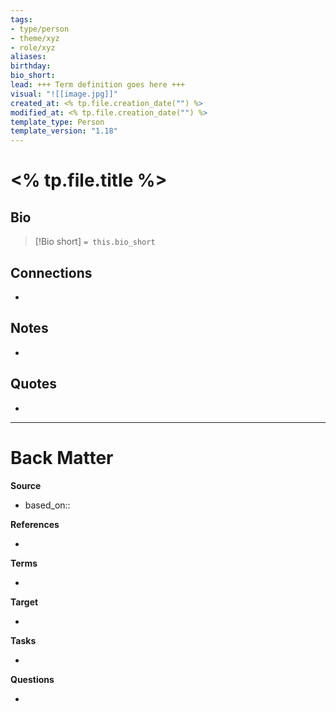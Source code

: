 ```yaml
---
tags: 
- type/person 
- theme/xyz
- role/xyz
aliases: 
birthday: 
bio_short: 
lead: +++ Term definition goes here +++
visual: "![[image.jpg]]"
created_at: <% tp.file.creation_date("") %>
modified_at: <% tp.file.creation_date("") %>
template_type: Person
template_version: "1.18"
---
```


# <% tp.file.title %>

## Bio
<!-- Short biography of the PERSON -->

> [!Bio short]
> `= this.bio_short`

## Connections
<!-- How I connect with this person -->
- 

## Notes
<!-- The main content of my thoughts really -->
- 

## Quotes
<!-- Notable quotes with reference to their page or location -->
- 

---
# Back Matter

**Source**
<!-- Always keep a link to the source- --> 
- based_on::

**References**
<!-- Links to pages not referenced in the content. -->
- 

**Terms**
<!-- Links to definition pages. -->
- 

**Target**
<!-- Link to project note or externaly published content. -->
- 

**Tasks**
<!-- What remains to be done with this note? --> 
- 

**Questions**
<!-- What remains for you to consider? --> 
- 
